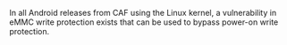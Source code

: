 In all Android releases from CAF using the Linux kernel, a vulnerability in eMMC write protection exists that can be used to bypass power-on write protection.